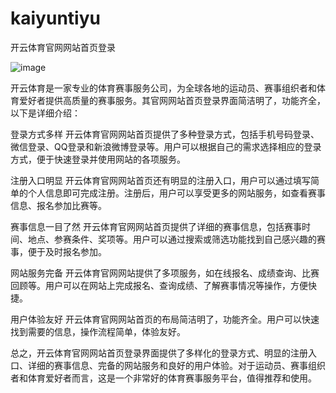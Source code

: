 # kaiyuntiyu
开云体育官网网站首页登录

![image](https://user-images.githubusercontent.com/132263395/236113341-1d202039-4a0a-48e9-98bd-a97872276934.png)

开云体育是一家专业的体育赛事服务公司，为全球各地的运动员、赛事组织者和体育爱好者提供高质量的赛事服务。其官网网站首页登录界面简洁明了，功能齐全，以下是详细介绍：

登录方式多样
开云体育官网网站首页提供了多种登录方式，包括手机号码登录、微信登录、QQ登录和新浪微博登录等。用户可以根据自己的需求选择相应的登录方式，便于快速登录并使用网站的各项服务。

注册入口明显
开云体育官网网站首页还有明显的注册入口，用户可以通过填写简单的个人信息即可完成注册。注册后，用户可以享受更多的网站服务，如查看赛事信息、报名参加比赛等。

赛事信息一目了然
开云体育官网网站首页提供了详细的赛事信息，包括赛事时间、地点、参赛条件、奖项等。用户可以通过搜索或筛选功能找到自己感兴趣的赛事，便于及时报名参加。

网站服务完备
开云体育官网网站提供了多项服务，如在线报名、成绩查询、比赛回顾等。用户可以在网站上完成报名、查询成绩、了解赛事情况等操作，方便快捷。

用户体验友好
开云体育官网网站首页的布局简洁明了，功能齐全。用户可以快速找到需要的信息，操作流程简单，体验友好。

总之，开云体育官网网站首页登录界面提供了多样化的登录方式、明显的注册入口、详细的赛事信息、完备的网站服务和良好的用户体验。对于运动员、赛事组织者和体育爱好者而言，这是一个非常好的体育赛事服务平台，值得推荐和使用。


